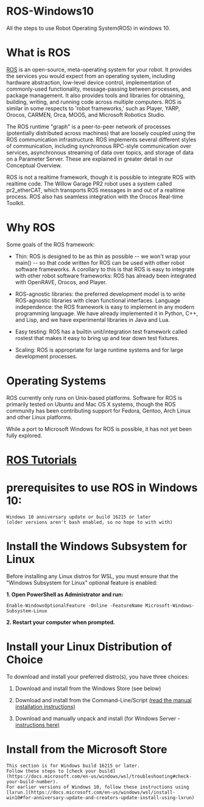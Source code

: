 # ROS-Windows10
All the steps to use Robot Operating System(ROS) in windows 10. 

# What is ROS
[ROS](http://wiki.ros.org/ROS/Introduction) is an open-source, meta-operating system for your robot. It provides the services you would expect from an operating system, including hardware abstraction, low-level device control, implementation of commonly-used functionality, message-passing between processes, and package management. It also provides tools and libraries for obtaining, building, writing, and running code across multiple computers. ROS is similar in some respects to 'robot frameworks,' such as Player, YARP, Orocos, CARMEN, Orca, MOOS, and Microsoft Robotics Studio.

The ROS runtime "graph" is a peer-to-peer network of processes (potentially distributed across machines) that are loosely coupled using the ROS communication infrastructure. ROS implements several different styles of communication, including synchronous RPC-style communication over services, asynchronous streaming of data over topics, and storage of data on a Parameter Server. These are explained in greater detail in our Conceptual Overview.

ROS is not a realtime framework, though it is possible to integrate ROS with realtime code. The Willow Garage PR2 robot uses a system called pr2_etherCAT, which transports ROS messages in and out of a realtime process. ROS also has seamless integration with the Orocos Real-time Toolkit.

# Why ROS 

Some goals of the ROS framework:

* Thin: ROS is designed to be as thin as possible -- we won't wrap your main() -- so that code written for ROS can be used with other robot software frameworks. A corollary to this is that ROS is easy to integrate with other robot software frameworks: ROS has already been integrated with OpenRAVE, Orocos, and Player.

* ROS-agnostic libraries: the preferred development model is to write ROS-agnostic libraries with clean functional interfaces.
Language independence: the ROS framework is easy to implement in any modern programming language. We have already implemented it in Python, C++, and Lisp, and we have experimental libraries in Java and Lua.

* Easy testing: ROS has a builtin unit/integration test framework called rostest that makes it easy to bring up and tear down test fixtures.

* Scaling: ROS is appropriate for large runtime systems and for large development processes.

# Operating Systems
ROS currently only runs on Unix-based platforms. Software for ROS is primarily tested on Ubuntu and Mac OS X systems, though the ROS community has been contributing support for Fedora, Gentoo, Arch Linux and other Linux platforms.

While a port to Microsoft Windows for ROS is possible, it has not yet been fully explored. 

# [ROS Tutorials](http://wiki.ros.org/ROS/Tutorials)

# prerequisites to use ROS in Windows 10:
```
Windows 10 anniversary update or build 16215 or later 
(older versions aren't bash enabled, so no hope to with with)
```

# Install the Windows Subsystem for Linux
Before installing any Linux distros for WSL, you must ensure that the "Windows Subsystem for Linux" optional feature is enabled:

**1. Open PowerShell as Administrator and run:**
```
Enable-WindowsOptionalFeature -Online -FeatureName Microsoft-Windows-Subsystem-Linux
```
**2. Restart your computer when prompted.**

# Install your Linux Distribution of Choice
To download and install your preferred distro(s), you have three choices:

1. Download and install from the Windows Store (see below)

2. Download and install from the Command-Line/Script [(read the manual installation instructions)](https://docs.microsoft.com/en-us/windows/wsl/install-manual)

3. Download and manually unpack and install (for Windows Server - [instructions here)](https://docs.microsoft.com/en-us/windows/wsl/install-on-server)


# Install from the Microsoft Store
```
This section is for Windows build 16215 or later. 
Follow these steps to [check your build](https://docs.microsoft.com/en-us/windows/wsl/troubleshooting#check-your-build-number). 
For earlier versions of Windows 10, follow these instructions using [lxrun.](https://docs.microsoft.com/en-us/windows/wsl/install-win10#for-anniversary-update-and-creators-update-install-using-lxrun)
```
